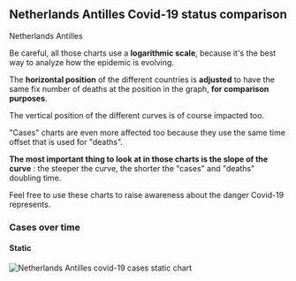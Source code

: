 ## Netherlands Antilles Covid-19 status comparison 

Netherlands Antilles



Be careful, all those charts use a **logarithmic scale**, because it's the best way to analyze how the epidemic is evolving.
 
The **horizontal position** of the different countries is **adjusted** to have the same fix number of deaths at the position in the graph, **for comparison purposes**.

The vertical position of the different curves is of course impacted too.

"Cases" charts are even more affected too because they use the same time offset that is used for "deaths".

**The most important thing to look at in those charts is the slope of the curve** : the steeper the curve, the shorter the "cases" and "deaths" doubling time.

Feel free to use these charts to raise awareness about the danger Covid-19 represents. 


 
### Cases over time
 
#### Static
![Netherlands Antilles covid-19 cases static chart](https://raw.githubusercontent.com/madlag/coronavirus_study/master/notebooks/graphs/2020-03-25/countries/Netherlands_Antilles/2020-03-25_Netherlands_Antilles_cases.png "Netherlands Antilles covid-19 cases static chart")   

